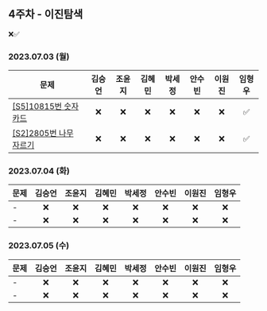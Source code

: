 ## 4주차 - 이진탐색
❌✅

### 2023.07.03 (월) 

| 문제           | 김승언 | 조윤지 | 김혜민 | 박세정 | 안수빈 | 이원진 | 임형우 |
|----------------|:------:|:------:|:------:|:------:|:------:|:------:|:------:|
|[[S5]10815번 숫자 카드](https://www.acmicpc.net/problem/10815)    |   ❌   |   ❌   |   ❌   |   ❌   |   ❌   |   ❌   |   ✅   |
|[[S2]2805번 나무 자르기](https://www.acmicpc.net/problem/2805)|   ❌   |   ❌   |   ❌   |   ❌   |   ❌   |   ❌   |   ✅   |

### 2023.07.04 (화)

| 문제           | 김승언 | 조윤지 | 김혜민 | 박세정 | 안수빈 | 이원진 | 임형우 |
|----------------|:------:|:------:|:------:|:------:|:------:|:------:|:------:|
|-      |   ❌   |   ❌   |   ❌   |   ❌   |   ❌   |   ❌   |   ❌   |
|-      |   ❌   |   ❌   |   ❌   |   ❌   |   ❌   |   ❌   |   ❌   |

### 2023.07.05 (수)

| 문제           | 김승언 | 조윤지 | 김혜민 | 박세정 | 안수빈 | 이원진 | 임형우 |
|----------------|:------:|:------:|:------:|:------:|:------:|:------:|:------:|
|-  |   ❌   |   ❌   |   ❌   |   ❌   |   ❌   |   ❌   |   ❌   |
|-|   ❌   |   ❌   |   ❌   |   ❌   |   ❌   |   ❌   |   ❌   |
